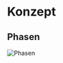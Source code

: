 # Konzept

## Phasen

![Phasen](https://raw.githubusercontent.com/srothPuzzle/FeedbackTool/phasen.jpg)
